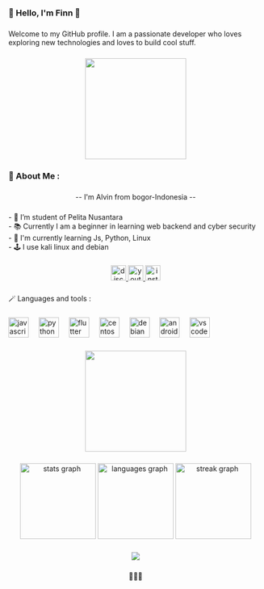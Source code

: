 <h3 align="left">🎉  Hello, I'm Finn  🎉</h3>

###

<p align="left">Welcome to my GitHub profile. I am a passionate developer who loves exploring new technologies and loves to build cool stuff.</p>

###

<div align="center">
  <img height="200" src="https://media1.tenor.com/m/m6iXywnvNVoAAAAd/saber-ohayoo.gif"  />
</div>

###

<h3 align="left">🎉 About Me :</h3>

###

<p align="center">-- I'm Alvin from bogor-Indonesia --</p>

###

<p align="left">- 🔦 I’m student of Pelita Nusantara<br>- 📚 Currently I am a beginner in learning  web backend and cyber security<br>- 🔭 I'm currently learning Js, Python, Linux<br>- 🕹️ I use kali linux and debian</p>

###

<div align="center">
  <a href="https://discord.com/users/1270375691099045953" target="_blank">
    <img src="https://img.shields.io/static/v1?message=Discord&logo=discord&label=&color=7289DA&logoColor=white&labelColor=&style=for-the-badge" height="30" alt="discord logo"  />
  </a>
  <a href="https://www.youtube.com/@alvinrizky6830" target="_blank">
    <img src="https://img.shields.io/static/v1?message=Youtube&logo=youtube&label=&color=FF0000&logoColor=white&labelColor=&style=for-the-badge" height="30" alt="youtube logo"  />
  </a>
  <a href="https://www.instagram.com/allvinrizky_?igsh=dGw4Ym84MmRwdGtp" target="_blank">
    <img src="https://img.shields.io/static/v1?message=Instagram&logo=instagram&label=&color=E4405F&logoColor=white&labelColor=&style=for-the-badge" height="30" alt="instagram logo"  />
  </a>
</div>

###

<p align="left">🪄 Languages and tools :</p>

###

<div align="left">
  <img src="https://cdn.jsdelivr.net/gh/devicons/devicon/icons/javascript/javascript-original.svg" height="40" alt="javascript logo"  />
  <img width="12" />
  <img src="https://cdn.jsdelivr.net/gh/devicons/devicon/icons/python/python-original.svg" height="40" alt="python logo"  />
  <img width="12" />
  <img src="https://cdn.jsdelivr.net/gh/devicons/devicon/icons/flutter/flutter-original.svg" height="40" alt="flutter logo"  />
  <img width="12" />
  <img src="https://cdn.jsdelivr.net/gh/devicons/devicon/icons/centos/centos-original.svg" height="40" alt="centos logo"  />
  <img width="12" />
  <img src="https://cdn.jsdelivr.net/gh/devicons/devicon/icons/debian/debian-original.svg" height="40" alt="debian logo"  />
  <img width="12" />
  <img src="https://cdn.jsdelivr.net/gh/devicons/devicon/icons/androidstudio/androidstudio-original.svg" height="40" alt="androidstudio logo"  />
  <img width="12" />
  <img src="https://cdn.jsdelivr.net/gh/devicons/devicon/icons/vscode/vscode-original.svg" height="40" alt="vscode logo"  />
</div>

###

<div align="center">
  <img height="200" src="https://media1.tenor.com/m/t8rp6pY-Wl8AAAAd/typing-anime-coding.gif"  />
</div>

###
<div align="center">
  <img src="https://github-readme-stats.vercel.app/api?username=grifitth12&hide_title=false&hide_rank=false&show_icons=true&include_all_commits=true&count_private=true&disable_animations=false&theme=dracula&locale=en&hide_border=false&border=1" height="150" alt="stats graph"  />
  <img src="https://github-readme-stats.vercel.app/api/top-langs?username=grifitth12&locale=en&hide_title=false&layout=compact&card_width=320&langs_count=5&theme=dracula&hide_border=false&order=2" height="150" alt="languages graph"  />
  <img src="https://streak-stats.demolab.com?user=grifitth12&locale=en&mode=daily&theme=dracula&hide_border=false&border_radius=5&border=3" height="150" alt="streak graph"  />
</div>

###

<div align="center">
  <img src="https://profile-counter.glitch.me/grifitth12/count.svg?"  />
</div>

###

<p align="center">👋👋👋</p>

###
